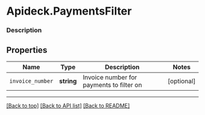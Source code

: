 # Apideck.PaymentsFilter

### Description

## Properties
Name | Type | Description | Notes
------------ | ------------- | ------------- | -------------
`invoice_number` | **string** | Invoice number for payments to filter on | [optional] 





---

[[Back to top]](#) [[Back to API list]](../../../../README.md#documentation-for-api-endpoints) [[Back to README]](../../../../README.md)


